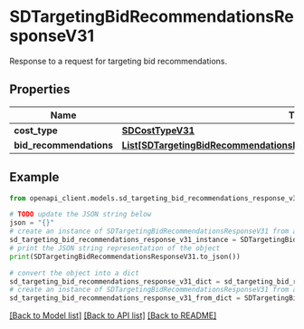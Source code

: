 # SDTargetingBidRecommendationsResponseV31

Response to a request for targeting bid recommendations.

## Properties

Name | Type | Description | Notes
------------ | ------------- | ------------- | -------------
**cost_type** | [**SDCostTypeV31**](SDCostTypeV31.md) |  | 
**bid_recommendations** | [**List[SDTargetingBidRecommendationsResponseV32BidRecommendationsInner]**](SDTargetingBidRecommendationsResponseV32BidRecommendationsInner.md) |  | 

## Example

```python
from openapi_client.models.sd_targeting_bid_recommendations_response_v31 import SDTargetingBidRecommendationsResponseV31

# TODO update the JSON string below
json = "{}"
# create an instance of SDTargetingBidRecommendationsResponseV31 from a JSON string
sd_targeting_bid_recommendations_response_v31_instance = SDTargetingBidRecommendationsResponseV31.from_json(json)
# print the JSON string representation of the object
print(SDTargetingBidRecommendationsResponseV31.to_json())

# convert the object into a dict
sd_targeting_bid_recommendations_response_v31_dict = sd_targeting_bid_recommendations_response_v31_instance.to_dict()
# create an instance of SDTargetingBidRecommendationsResponseV31 from a dict
sd_targeting_bid_recommendations_response_v31_from_dict = SDTargetingBidRecommendationsResponseV31.from_dict(sd_targeting_bid_recommendations_response_v31_dict)
```
[[Back to Model list]](../README.md#documentation-for-models) [[Back to API list]](../README.md#documentation-for-api-endpoints) [[Back to README]](../README.md)


